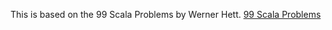 This is based on the 99 Scala Problems by Werner Hett.
[99 Scala Problems](http://aperiodic.net/phil/scala/s-99/)
